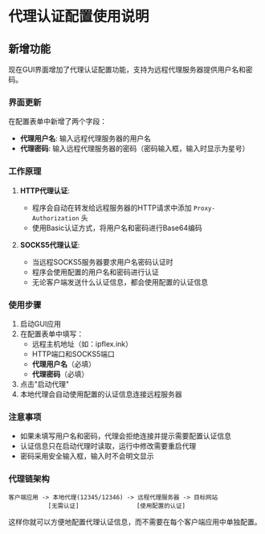 # 代理认证配置使用说明

## 新增功能

现在GUI界面增加了代理认证配置功能，支持为远程代理服务器提供用户名和密码。

### 界面更新

在配置表单中新增了两个字段：
- **代理用户名**: 输入远程代理服务器的用户名
- **代理密码**: 输入远程代理服务器的密码（密码输入框，输入时显示为星号）

### 工作原理

1. **HTTP代理认证**:
   - 程序会自动在转发给远程服务器的HTTP请求中添加 `Proxy-Authorization` 头
   - 使用Basic认证方式，将用户名和密码进行Base64编码

2. **SOCKS5代理认证**:
   - 当远程SOCKS5服务器要求用户名密码认证时
   - 程序会使用配置的用户名和密码进行认证
   - 无论客户端发送什么认证信息，都会使用配置的认证信息

### 使用步骤

1. 启动GUI应用
2. 在配置表单中填写：
   - 远程主机地址（如：ipflex.ink）
   - HTTP端口和SOCKS5端口
   - **代理用户名**（必填）
   - **代理密码**（必填）
3. 点击"启动代理"
4. 本地代理会自动使用配置的认证信息连接远程服务器

### 注意事项

- 如果未填写用户名和密码，代理会拒绝连接并提示需要配置认证信息
- 认证信息只在启动代理时读取，运行中修改需要重启代理
- 密码采用安全输入框，输入时不会明文显示

### 代理链架构

```
客户端应用 -> 本地代理(12345/12346) -> 远程代理服务器 -> 目标网站
           [无需认证]                [使用配置的认证]
```

这样你就可以方便地配置代理认证信息，而不需要在每个客户端应用中单独配置。